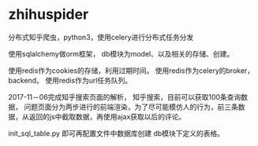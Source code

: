 # zhihuspider
分布式知乎爬虫，python3，使用celery进行分布式任务分发


使用sqlalchemy做orm框架，
db模块为model、以及相关的存储、创建。

使用redis作为cookies的存储，利用过期时间。
使用redis作为celery的broker，backend。
使用redis作为url任务队列。


2017-11－06完成知乎搜索页面的解析，
知乎搜索，目前可以获取100条查询数据，
问题页面分为两步进行的前端渲染，为了尽可能模仿人的行为，前三条数据，从返回的js中截取数据，再使用ajax获取以后的评论。

init_sql_table.py 即可再配置文件中数据库创建 db模块下定义的表格。

<!-- 2017-11-07 获取评论的评论。 -->